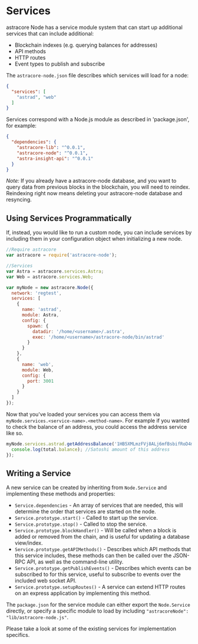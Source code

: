 # Services
astracore Node has a service module system that can start up additional services that can include additional:
- Blockchain indexes (e.g. querying balances for addresses)
- API methods
- HTTP routes
- Event types to publish and subscribe

The `astracore-node.json` file describes which services will load for a node:

```json
{
  "services": [
    "astrad", "web"
  ]
}
```

Services correspond with a Node.js module as described in 'package.json', for example:

```json
{
  "dependencies": {
    "astracore-lib": "^0.0.1",
    "astracore-node": "^0.0.1",
    "astra-insight-api": "^0.0.1"
  }
}
```

_Note:_ If you already have a astracore-node database, and you want to query data from previous blocks in the blockchain, you will need to reindex. Reindexing right now means deleting your astracore-node database and resyncing.

## Using Services Programmatically
If, instead, you would like to run a custom node, you can include services by including them in your configuration object when initializing a new node.

```js
//Require astracore
var astracore = require('astracore-node');

//Services
var Astra = astracore.services.Astra;
var Web = astracore.services.Web;

var myNode = new astracore.Node({
  network: 'regtest',
  services: [
    {
      name: 'astrad',
      module: Astra,
      config: {
        spawn: {
          datadir: '/home/<username>/.astra',
          exec: '/home/<username>/astracore-node/bin/astrad'
        }
      }
    },
    {
      name: 'web',
      module: Web,
      config: {
        port: 3001
      }
    }
  ]
});
```

Now that you've loaded your services you can access them via `myNode.services.<service-name>.<method-name>`. For example if you wanted to check the balance of an address, you could access the address service like so.

```js
myNode.services.astrad.getAddressBalance('1HB5XMLmzFVj8ALj6mfBsbifRoD4miY36v', false, function(err, total) {
  console.log(total.balance); //Satoshi amount of this address
});
```

## Writing a Service
A new service can be created by inheriting from `Node.Service` and implementing these methods and properties:
- `Service.dependencies` -  An array of services that are needed, this will determine the order that services are started on the node.
- `Service.prototype.start()` - Called to start up the service.
- `Service.prototype.stop()` - Called to stop the service.
- `Service.prototype.blockHandler()` - Will be called when a block is added or removed from the chain, and is useful for updating a database view/index.
- `Service.prototype.getAPIMethods()` - Describes which API methods that this service includes, these methods can then be called over the JSON-RPC API, as well as the command-line utility.
- `Service.prototype.getPublishEvents()` - Describes which events can be subscribed to for this service, useful to subscribe to events over the included web socket API.
- `Service.prototype.setupRoutes()` - A service can extend HTTP routes on an express application by implementing this method.

The `package.json` for the service module can either export the `Node.Service` directly, or specify a specific module to load by including `"astracoreNode": "lib/astracore-node.js"`.

Please take a look at some of the existing services for implementation specifics.

